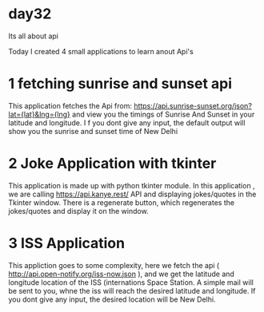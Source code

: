 # day32
Its all about api

Today I created 4 small applications to learn anout Api's

# 1  fetching sunrise and sunset api 
This application fetches the Api from: https://api.sunrise-sunset.org/json?lat={lat}&lng={lng} and view you the timings of Sunrise And Sunset in your latitude and longitude. I f you dont give any input, the default output will show you the sunrise and sunset time of New Delhi

# 2 Joke Application with tkinter 
This application is made up with python tkinter module. In this application , we are calling https://api.kanye.rest/ API and displaying jokes/quotes in the Tkinter window. There is a regenerate button, which regenerates the jokes/quotes and display it on the window.

# 3  ISS Application
This appliction goes to some complexity, here we fetch the api ( http://api.open-notify.org/iss-now.json ), and we get the latitude and longitude location of the ISS (internations Space Station. A simple mail will be sent to you, whne the iss will reach the desired latitude and longitude. If you dont give any input, the desired location will be New Delhi.   
